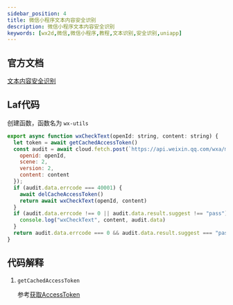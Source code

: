 ```yaml
---
sidebar_position: 4
title: 微信小程序文本内容安全识别
description: 微信小程序文本内容安全识别
keywords: [wx2d,微信,微信小程序,教程,文本识别,安全识别,uniapp]
---
```



## 官方文档

[文本内容安全识别](https://developers.weixin.qq.com/miniprogram/dev/OpenApiDoc/sec-center/sec-check/msgSecCheck.html)

## Laf代码

创建函数，函数名为 `wx-utils`

```js
export async function wxCheckText(openId: string, content: string) {
  let token = await getCachedAccessToken()
  const audit = await cloud.fetch.post(`https://api.weixin.qq.com/wxa/msg_sec_check?access_token=${token}`, {
    openid: openId,
    scene: 2,
    version: 2,
    content: content
  });
  if (audit.data.errcode === 40001) {
    await delCacheAccessToken()
    return await wxCheckText(openId, content)
  }
  if (audit.data.errcode !== 0 || audit.data.result.suggest !== "pass") {
    console.log("wxCheckText", content, audit.data)
  }
  return audit.data.errcode === 0 && audit.data.result.suggest === "pass"
}

```


## 代码解释

1. `getCachedAccessToken` 

    参考[获取AccessToken](/docs/wechat-mini-program/access-token)
 
